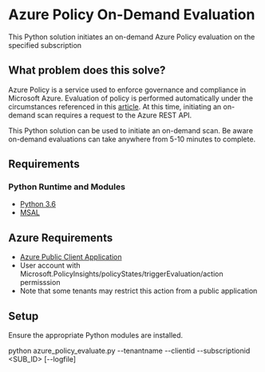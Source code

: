 # Azure Policy On-Demand Evaluation
This Python solution initiates an on-demand Azure Policy evaluation on the specified subscription

## What problem does this solve?
Azure Policy is a service used to enforce governance and compliance in Microsoft Azure.  Evaluation of policy is performed automatically under the circumstances referenced in this [article](https://docs.microsoft.com/en-us/azure/governance/policy/how-to/get-compliance-data).  At this time, initiating an on-demand scan requires a request to the Azure REST API.  

This Python solution can be used to initiate an on-demand scan.  Be aware on-demand evaluations can take anywhere from 5-10 minutes to complete.

## Requirements

### Python Runtime and Modules
* [Python 3.6](https://www.python.org/downloads/release/python-360/)
* [MSAL](https://github.com/AzureAD/microsoft-authentication-library-for-python)

## Azure Requirements
* [Azure Public Client Application](https://docs.microsoft.com/en-us/azure/healthcare-apis/register-public-azure-ad-client-app)
* User account with Microsoft.PolicyInsights/policyStates/triggerEvaluation/action permisssion
* Note that some tenants may restrict this action from a public application

## Setup

Ensure the appropriate Python modules are installed.

python azure_policy_evaluate.py --tenantname <TENANTNAME> --clientid <CLIENTID> --subscriptionid <SUB_ID> [--logfile]

